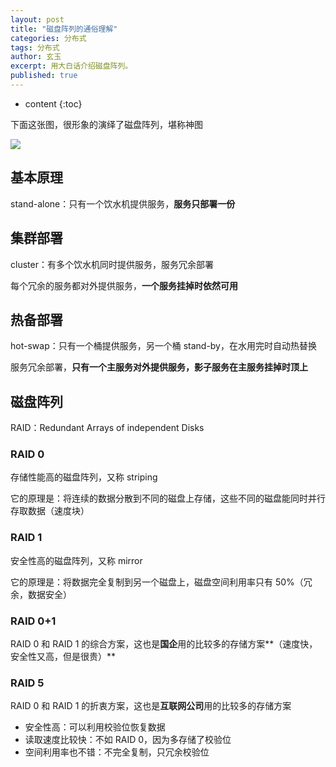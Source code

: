 ```yaml
---
layout: post
title: "磁盘阵列的通俗理解"
categories: 分布式
tags: 分布式
author: 玄玉
excerpt: 用大白话介绍磁盘阵列。
published: true
---
```


* content
{:toc}


下面这张图，很形象的演绎了磁盘阵列，堪称神图

![](https://gcore.jsdelivr.net/gh/xuanyuv/mydata/img/blog/2023/2023-01-20-raid.png)

## 基本原理

stand-alone：只有一个饮水机提供服务，**服务只部署一份**

## 集群部署

cluster：有多个饮水机同时提供服务，服务冗余部署

每个冗余的服务都对外提供服务，**一个服务挂掉时依然可用**

## 热备部署

hot-swap：只有一个桶提供服务，另一个桶 stand-by，在水用完时自动热替换

服务冗余部署，**只有一个主服务对外提供服务，影子服务在主服务挂掉时顶上**

## 磁盘阵列

RAID：Redundant Arrays of independent Disks

### RAID 0

存储性能高的磁盘阵列，又称 striping

它的原理是：将连续的数据分散到不同的磁盘上存储，这些不同的磁盘能同时并行存取数据（速度块）

### RAID 1

安全性高的磁盘阵列，又称 mirror

它的原理是：将数据完全复制到另一个磁盘上，磁盘空间利用率只有 50%（冗余，数据安全）

### RAID 0+1

RAID 0 和 RAID 1 的综合方案，这也是**国企**用的比较多的存储方案**（速度快，安全性又高，但是很贵）**

### RAID 5

RAID 0 和 RAID 1 的折衷方案，这也是**互联网公司**用的比较多的存储方案

* 安全性高：可以利用校验位恢复数据
* 读取速度比较快：不如 RAID 0，因为多存储了校验位
* 空间利用率也不错：不完全复制，只冗余校验位